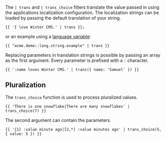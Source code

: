 The `| trans` and `| trans_choice` filters translate the value passed in using the applications localization configuration. The localization strings can be loaded by passing the default translation of your string.

```twig
{{ 'I love Winter CMS.' | trans }};
```

or an example using a [language variable](https://wintercms.com/docs/plugin/localization):

```twig
{{ "acme.demo::lang.string.example" | trans }}
```

Replacing parameters in translation strings is possible by passing an array as the first argument. Every parameter is prefixed with a `:` character.

```twig
{{ ':name loves Winter CMS.' | trans({ name: 'Samuel' }) }}
```

## Pluralization

The `trans_choice` function is used to process pluralized values.

```twig
{{ 'There is one snowflake|There are many snowflakes' | trans_choice(7) }}
```

The second argument can contain the parameters.

```twig
{{ '{1} :value minute ago|[2,*] :value minutes ago' | trans_choice(5, { value: 5 }) }}
```

